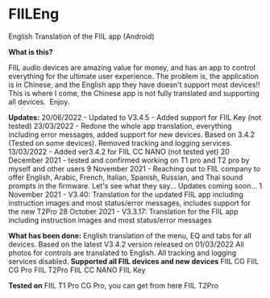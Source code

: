 # FIILEng
English Translation of the FIIL app (Android)

**What is this?**

FIIL audio devices are amazing value for money, and has an app to control everything for the ultimate user experience.​
The problem is, the application is in Chinese, and the English app they have doesn't support most devices!!​
​
This is where I come, the Chinese app is not fully translated and supporting all devices.​
​
Enjoy.​
​

**Updates:**
20/06/2022 - Updated to V3.4.5 - Added support for FIIL Key (not tested)
23/03/2022 - Redone the whole app translation, everything including error messages, added support for new devices. Based on 3.4.2 (Tested on some devices). Removed tracking and logging services.
13/03/2022 - Added ver3.4.2 for FIIL CC NANO (not tested yet)
20 December 2021 - tested and confirmed working on T1 pro and T2 pro by myself and other users
9 November 2021 - Reaching out to FIIL company to offer English, Arabic, French, Italian, Spanish, Russian, and Thai sound prompts in the firmware. Let's see what they say... Updates coming soon...
1 November 2021 - V3.40: Translation for the updated FIIL app including instruction images and most status/error messages, includes support for the new T2Pro
28 October 2021 - V3.3.17: Translation for the FIIL app including instruction images and most status/error messages

**What has been done:**
English translation of the menu, EQ and tabs for all devices.
Based on the latest V3.4.2 version released on 01/03/2022
All photos for controls are translated to English.
All tracking and logging services disabled.
**Supported all FIIL devices and new devices**
FIIL CG
FIIL CG Pro
FIIL T2Pro
FIIL CC NANO
FIIL Key

**Tested on**
FIIL T1 Pro
CG Pro, you can get from here
FIIL T2Pro
